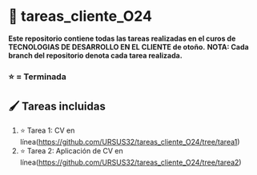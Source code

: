 # 🌌 tareas_cliente_O24

**Este repositorio contiene todas las tareas realizadas en el curos de TECNOLOGIAS DE DESARROLLO EN EL CLIENTE de otoño.**
**NOTA: Cada branch del repositorio denota cada tarea realizada.**
### ⭐️ = Terminada

## 🖌️ Tareas incluidas
1. ⭐️ Tarea 1: CV en línea(https://github.com/URSUS32/tareas_cliente_O24/tree/tarea1)
2. ⭐️ Tarea 2: Aplicación de CV en línea(https://github.com/URSUS32/tareas_cliente_O24/tree/tarea2)
